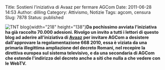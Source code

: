 Title: Sostieni l'iniziativa di Avaaz per fermare AGCom
Date: 2011-06-28 14:53
Author: dilling
Category: Attivismo, Notizie
Tags: agcom, censura
Slug: 7878
Status: published

![TNT blog](http://blog.tntvillage.scambioetico.org/wp-content/uploads/2011/06/avaaz_nocensura.jpg){width="218" height="138"}**Da pochissimo avviata l'iniziativa ha già raccolto 70.000 adesioni. Rivolgo un invito a tutti i lettori di questo blog ad aderire all'iniziativa di [Avaaz](http://www.avaaz.org/it/it_internet_bavaglio/?copy) per invitare AGCom a desistere dall'approvare la regolamentazione 668 2010, essa è viziata da una primaria illegittima ampliazione del decreto Romani, nel recepire la direttiva europea sul sistema televisivo, e da una secondaria di AGCom che estende l'indirizzo del decreto anche a siti che nulla a che vedere con le WebTV.**
